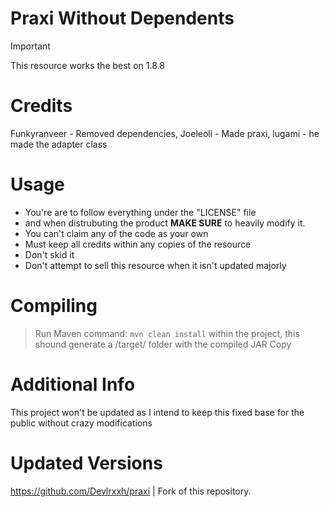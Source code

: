 # Praxi Without Dependents
> [!IMPORTANT]
> This resource works the best on 1.8.8

# Credits
Funkyranveer - Removed dependencies, Joeleoli - Made praxi, lugami - he made the adapter class 

# Usage
- You're are to follow everything under the "LICENSE" file
- and when distrubuting the product **MAKE SURE** to heavily modify it.
- You can't claim any of the code as your own
- Must keep all credits within any copies of the resource
- Don't skid it
- Don't attempt to sell this resource when it isn't updated majorly

# Compiling
> Run Maven command: ``mvn clean install`` within the project, this shound generate a /target/ folder with the compiled JAR Copy

# Additional Info
This project won't be updated as I intend to keep this fixed base for the public without crazy modifications

# Updated Versions
https://github.com/Devlrxxh/praxi | Fork of this repository.




